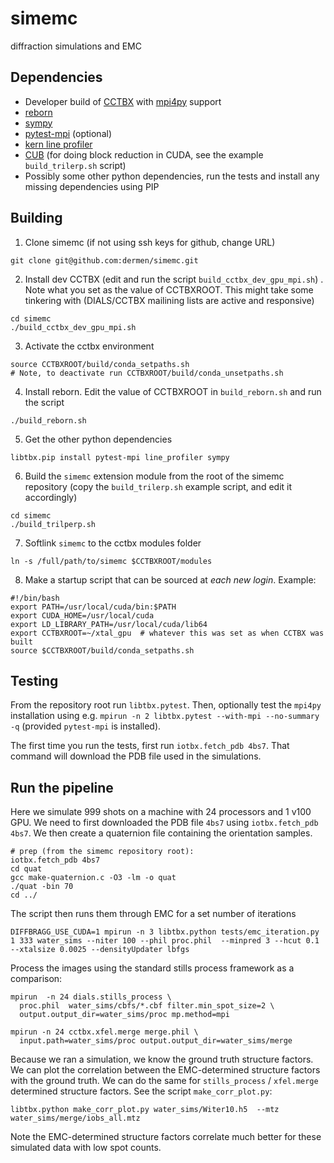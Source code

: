 # simemc
diffraction simulations and EMC

## Dependencies

* Developer build of [CCTBX](https://github.com/cctbx/cctbx_project) with [mpi4py](https://mpi4py.readthedocs.io/en/stable/#) support
* [reborn](https://kirianlab.gitlab.io/reborn/)
* [sympy](https://www.sympy.org/en/index.html)
* [pytest-mpi](https://pypi.org/project/pytest-mpi/) (optional)
* [kern line profiler](https://github.com/rkern/line_profiler.git)
* [CUB](https://nvlabs.github.io/cub/) (for doing block reduction in CUDA, see the example `build_trilerp.sh` script)
* Possibly some other python dependencies, run the tests and install any missing dependencies using PIP

## Building

1) Clone simemc (if not using ssh keys for github, change URL)

```
git clone git@github.com:dermen/simemc.git
```

2) Install dev CCTBX (edit and run the script `build_cctbx_dev_gpu_mpi.sh`) . Note what you set as the value of CCTBXROOT. This might take some tinkering with (DIALS/CCTBX mailining lists are active and responsive)

```
cd simemc
./build_cctbx_dev_gpu_mpi.sh
```

3) Activate the cctbx environment

```
source CCTBXROOT/build/conda_setpaths.sh
# Note, to deactivate run CCTBXROOT/build/conda_unsetpaths.sh
```

4) Install reborn. Edit the value of CCTBXROOT in `build_reborn.sh` and run the script

```
./build_reborn.sh
```

5) Get the other python dependencies

```
libtbx.pip install pytest-mpi line_profiler sympy
```

6) Build the `simemc` extension module from the root of the simemc repository (copy the `build_trilerp.sh` example script, and edit it accordingly)

```
cd simemc
./build_trilperp.sh
```

7) Softlink `simemc` to the cctbx modules folder

```
ln -s /full/path/to/simemc $CCTBXROOT/modules
```

8) Make a startup script that can be sourced at *each new login*. Example:

```
#!/bin/bash
export PATH=/usr/local/cuda/bin:$PATH
export CUDA_HOME=/usr/local/cuda
export LD_LIBRARY_PATH=/usr/local/cuda/lib64
export CCTBXROOT=~/xtal_gpu  # whatever this was set as when CCTBX was built
source $CCTBXROOT/build/conda_setpaths.sh
```



## Testing
From the repository root run `libtbx.pytest`. Then, optionally test the `mpi4py` installation using e.g. `mpirun -n 2 libtbx.pytest --with-mpi --no-summary -q` (provided `pytest-mpi` is installed).

The first time you run the tests, first run `iotbx.fetch_pdb 4bs7`. That command will download the PDB file used in the simulations. 

## Run the pipeline

Here we simulate 999 shots on a machine with 24 processors and 1 v100 GPU. We need to first downloaded the PDB file `4bs7` using `iotbx.fetch_pdb 4bs7`. We then create a quaternion file containing the orientation samples.

```
# prep (from the simemc repository root):
iotbx.fetch_pdb 4bs7
cd quat
gcc make-quaternion.c -O3 -lm -o quat
./quat -bin 70
cd ../
```

The script then runs them through EMC for a set number of iterations 

```
DIFFBRAGG_USE_CUDA=1 mpirun -n 3 libtbx.python tests/emc_iteration.py  1 333 water_sims --niter 100 --phil proc.phil  --minpred 3 --hcut 0.1  --xtalsize 0.0025 --densityUpdater lbfgs
```

Process the images using the standard stills process framework as a comparison:

```
mpirun  -n 24 dials.stills_process \
  proc.phil  water_sims/cbfs/*.cbf filter.min_spot_size=2 \
  output.output_dir=water_sims/proc mp.method=mpi
```

```
mpirun -n 24 cctbx.xfel.merge merge.phil \
  input.path=water_sims/proc output.output_dir=water_sims/merge
```

Because we ran a simulation, we know the ground truth structure factors. We can plot the correlation between the EMC-determined structure factors with the ground truth. We can do the same for `stills_process` / `xfel.merge` determined structure factors. See the script `make_corr_plot.py`:

```
libtbx.python make_corr_plot.py water_sims/Witer10.h5  --mtz water_sims/merge/iobs_all.mtz
```

Note the EMC-determined structure factors correlate much better for these simulated data with low spot counts. 
